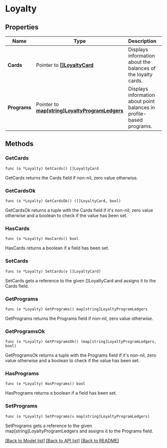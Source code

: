 # Loyalty

## Properties

Name | Type | Description | Notes
------------ | ------------- | ------------- | -------------
**Cards** | Pointer to [**[]LoyaltyCard**](LoyaltyCard.md) | Displays information about the balances of the loyalty cards. | [optional] 
**Programs** | Pointer to [**map[string]LoyaltyProgramLedgers**](LoyaltyProgramLedgers.md) | Displays information about point balances in profile-based programs. | 

## Methods

### GetCards

`func (o *Loyalty) GetCards() []LoyaltyCard`

GetCards returns the Cards field if non-nil, zero value otherwise.

### GetCardsOk

`func (o *Loyalty) GetCardsOk() ([]LoyaltyCard, bool)`

GetCardsOk returns a tuple with the Cards field if it's non-nil, zero value otherwise
and a boolean to check if the value has been set.

### HasCards

`func (o *Loyalty) HasCards() bool`

HasCards returns a boolean if a field has been set.

### SetCards

`func (o *Loyalty) SetCards(v []LoyaltyCard)`

SetCards gets a reference to the given []LoyaltyCard and assigns it to the Cards field.

### GetPrograms

`func (o *Loyalty) GetPrograms() map[string]LoyaltyProgramLedgers`

GetPrograms returns the Programs field if non-nil, zero value otherwise.

### GetProgramsOk

`func (o *Loyalty) GetProgramsOk() (map[string]LoyaltyProgramLedgers, bool)`

GetProgramsOk returns a tuple with the Programs field if it's non-nil, zero value otherwise
and a boolean to check if the value has been set.

### HasPrograms

`func (o *Loyalty) HasPrograms() bool`

HasPrograms returns a boolean if a field has been set.

### SetPrograms

`func (o *Loyalty) SetPrograms(v map[string]LoyaltyProgramLedgers)`

SetPrograms gets a reference to the given map[string]LoyaltyProgramLedgers and assigns it to the Programs field.


[[Back to Model list]](../README.md#documentation-for-models) [[Back to API list]](../README.md#documentation-for-api-endpoints) [[Back to README]](../README.md)


